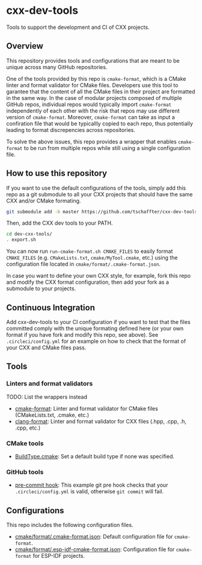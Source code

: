 # cxx-dev-tools

Tools to support the development and CI of CXX projects.

## Overview

This repository provides tools and configurations that are meant to be unique
across many GitHub repositories.

One of the tools provided by this repo is `cmake-format`, which is a CMake
linter and format validator for CMake files. Developers use this tool to
garantee that the content of all the CMake files in their project are formatted
in the same way. In the case of modular projects composed of multiple GitHub
repos, individual repos would typically import `cmake-format` independently of
each other with the risk that repos may use different version of `cmake-format`.
Moreover, `cmake-format` can take as input a confiration file that would be
typicallly copied to each repo, thus potentially leading to format discrepencies
across repositories.

To solve the above issues, this repo provides a wrapper that enables
`cmake-format` to be run from multiple repos while still using a single
configuration file.

## How to use this repository

If you want to use the default configurations of the tools, simply add this repo
as a git submodule to all your CXX projects that should have the same CXX and/or
CMake formating.

```bash
git submodule add -b master https://github.com/tschaffter/cxx-dev-tools.git dev-cxx-tools
```

Then, add the CXX dev tools to your PATH.

```bash
cd dev-cxx-tools/
. export.sh
```

You can now run `run-cmake-format.sh CMAKE_FILES` to easily format `CMAKE_FILES`
(e.g. `CMakeLists.txt`, `cmake/MyTool.cmake`, etc.) using the configuration file
located in `cmake/format/.cmake-format.json`.

In case you want to define your own CXX style, for example, fork this repo and
modify the CXX format configuration, then add your fork as a submodule to your
projects.

## Continuous Integration

Add cxx-dev-tools to your CI configuration if you want to test that the files
committed comply with the unique formating defined here (or your own format if
you have fork and modify this repo, see above). See `.circleci/config.yml` for
an example on how to check that the format of your CXX and CMake files pass.

## Tools

### Linters and format validators

TODO: List the wrappers instead

- [cmake-format](https://github.com/cheshirekow/cmake_format.git):
Linter and format validator for CMake files (CMakeLists.txt, .cmake, etc.)
- [clang-format](https://github.com/llvm-mirror/clang/tree/master/tools/clang-format):
Linter and format validator for CXX files (.hpp, .cpp, .h, .cpp, etc.)

### CMake tools

- [BuildType.cmake](cmake/BuildType.cmake): Set a default build type if none
was specified.

### GitHub tools

- [pre-commit hook](git/.githooks/pre-commit): This example git pre hook checks
that your `.circleci/config.yml` is valid, otherwise `git commit` will fail.

## Configurations

This repo includes the following configuration files.

- [cmake/format/.cmake-format.json](cmake/format/.cmake-format.json):
Default configuration file for `cmake-format`.
- [cmake/format/.esp-idf-cmake-format.json](cmake/format/.esp-idf-cmake-format.json):
Configuration file for `cmake-format` for ESP-IDF projects.
